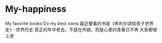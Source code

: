# My-happiness
My favorite books  Do my best owns
最近要看的书是《希利尔讲给孩子世界史》-世界历史
真正的年华老去，不是在外貌，而是心里的青春已不再
大家都很上进
